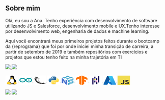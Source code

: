 <h2> Sobre mim </h2>
<p> Olá, eu sou a Ana. Tenho experiência com desenvolvimento de software utilizando JS e Salesforce, desenvolvimento mobile e UX.Tenho interesse por desenvolvimento web, engenharia de dados e machine learning.
<p>Aqui você encontrará meus primeiros projetos feitos durante o bootcamp da {reprograma} que foi por onde iniciei minha transição de carreira, a partir de setembro de 2019 e também repositórios com exercícios e projetos que estou tenho feito na minha trajetória em TI </p>
 <div>
  <a href="https://github.com/analucia-bk">
  <img height="150em" src="https://github-readme-stats.vercel.app/api?username=analucia-bk&show_icons=true&theme=dracula&include_all_commits=true&count_private=true"/>
  <img height="150em" src="https://github-readme-stats.vercel.app/api/top-langs/?username=analucia-bk&layout=compact&langs_count=7&theme=dracula"/>
</div>
<div>
 <div style="display: inline_block"><br>
 
  <img align="center" alt="Ana-Python" height="30" width="40" src="https://raw.githubusercontent.com/devicons/devicon/master/icons/linux/linux-original.svg">
  <img align="center" alt="Ana-Python" height="30" width="40" src="https://github.com/devicons/devicon/blob/master/icons/arduino/arduino-original.svg">
   <img align="center" alt="Ana-Python" height="30" width="40" src="https://github.com/devicons/devicon/blob/master/icons/flask/flask-original.svg">
  <img align="center" alt="Ana-Python" height="30" width="40" src="https://raw.githubusercontent.com/devicons/devicon/master/icons/python/python-original.svg">
 <img align="center" alt="Ana-Python" height="30" width="40" src="https://github.com/devicons/devicon/blob/master/icons/numpy/numpy-original.svg">
   <img align="center" alt="Ana-Python" height="30" width="40" src="https://github.com/devicons/devicon/blob/master/icons/tensorflow/tensorflow-original.svg">
   <img align="center" alt="Ana-Python" height="30" width="40" src="https://raw.githubusercontent.com/devicons/devicon/master/icons/pandas/pandas-original.svg">
   <img align="center" alt="Ana-Python" height="30" width="40" src="https://raw.githubusercontent.com/devicons/devicon/master/icons/azure/azure-original.svg">
    <img align="center" alt="Ana-Python" height="30" width="40" src="https://raw.githubusercontent.com/devicons/devicon/master/icons/javascript/javascript-original.svg">
 </div>

 <div> 

  <a href = "mailto:solidade.analucia@gmail.com"><img src="https://img.shields.io/badge/-Gmail-%23333?style=for-the-badge&logo=gmail&logoColor=white" target="_blank"></a>
  <a href="https://www.linkedin.com/in/ana-lucia-magalhaes/" target="_blank"><img src="https://img.shields.io/badge/-LinkedIn-%230077B5?style=for-the-badge&logo=linkedin&logoColor=white" target="_blank"></a> 
 
  
 
</div>
